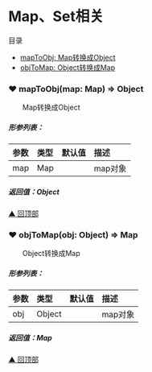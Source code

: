 # Map、Set相关

<span id="top">目录</span>
* [ mapToObj: Map转换成Object](#mapToObj)
* [ objToMap: Object转换成Map](#objToMap)


### <span id="mapToObj">♥ mapToObj(map: Map) => Object</span>

&emsp;&emsp;Map转换成Object

##### 形参列表：
| 参数 | 类型  |  默认值         | 描述 |
| :--- | :---- | :------------- |:---- |
| map | Map |  | map对象 |


##### 返回值：Object


[▲ 回顶部](#top)
### <span id="objToMap">♥ objToMap(obj: Object) => Map</span>

&emsp;&emsp;Object转换成Map

##### 形参列表：
| 参数 | 类型  |  默认值         | 描述 |
| :--- | :---- | :------------- |:---- |
| obj | Object |  | map对象 |


##### 返回值：Map


[▲ 回顶部](#top)